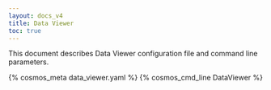 ```yaml
---
layout: docs_v4
title: Data Viewer
toc: true
---
```


This document describes Data Viewer configuration file and command line parameters.

{% cosmos_meta data_viewer.yaml %}
{% cosmos_cmd_line DataViewer %}
